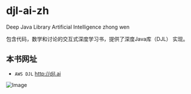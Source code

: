 # djl-ai-zh
Deep Java Library Artificial Intelligence zhong wen

包含代码，数学和讨论的交互式深度学习书，提供了深度Java库（DJL） 实现。

## 本书网址

* `AWS DJL` http://djl.ai

![Image](https://ss0.bdstatic.com/94oJfD_bAAcT8t7mm9GUKT-xh_/timg?image&quality=100&size=b4000_4000&sec=1604307052&di=e8f99f05eae1166ffefb761f7f8c0395&src=http://clipartmag.com/images/cute-cartoon-dog-clipart-33.png)
